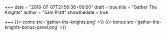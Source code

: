 +++
date = "2018-07-07T21:56:36+00:00"
draft = true
title = "Gather The Knights"
author = "Sam Pratt"
showthedate = true

+++
{{< comic src='gather-the-knights.png' >}}
{{< bonus src='gather-the-knights-bonus-panel.png' >}}